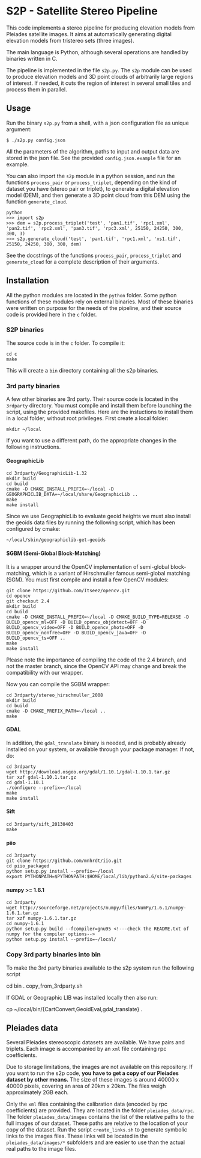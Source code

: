 # S2P - Satellite Stereo Pipeline

This code implements a stereo pipeline for producing elevation models from
Pleiades satellite images. It aims at automatically generating digital
elevation models from tristereo sets (three images).

The main language is Python, although several operations are handled by
binaries written in C.

The pipeline is implemented in the file `s2p.py`. The `s2p` module can be
used to produce elevation models and 3D point clouds of arbitrarily large
regions of interest. If needed, it cuts the region of interest in several
small tiles and process them in parallel.

## Usage

Run the binary `s2p.py` from a shell, with a json configuration file as unique
argument:

    $ ./s2p.py config.json

All the parameters of the algorithm, paths to input and output data are stored
in the json file. See the provided `config.json.example` file for an example.

You can also import the `s2p` module in a python session, and run the functions
`process_pair` or `process_triplet`, depending on the kind of dataset you have
(stereo pair or triplet), to generate a digital elevation model (DEM), and then
generate a 3D point cloud from this DEM using the function `generate_cloud`.

    python
    >>> import s2p
    >>> dem = s2p.process_triplet('test', 'pan1.tif', 'rpc1.xml', 'pan2.tif', 'rpc2.xml', 'pan3.tif', 'rpc3.xml', 25150, 24250, 300, 300, 3)
    >>> s2p.generate_cloud('test', 'pan1.tif', 'rpc1.xml', 'xs1.tif', 25150, 24250, 300, 300, dem)

See the docstrings of the functions `process_pair`, `process_triplet` and
`generate_cloud` for a complete description of their arguments.

## Installation

All the python modules are located in the `python` folder.  Some python
functions of these modules rely on external binaries. Most of these binaries
were written on purpose for the needs of the pipeline, and their source code is
provided here in the `c` folder.

### S2P binaries

The source code is in the `c` folder. To compile it:

    cd c
    make

This will create a `bin` directory containing all the s2p binaries.

### 3rd party binaries

A few other binaries are 3rd party. Their source code is located in the
`3rdparty` directory. You must compile and install them before launching the
script, using the provided makefiles. Here are the instuctions to install them
in a local folder, without root privileges. First create a local folder:

    mkdir ~/local

If you want to use a different path, do the appropriate changes in the
following instructions.

#### GeographicLib

    cd 3rdparty/GeographicLib-1.32
    mkdir build
    cd build
    cmake -D CMAKE_INSTALL_PREFIX=~/local -D GEOGRAPHICLIB_DATA=~/local/share/GeographicLib ..
    make
    make install

Since we use GeographicLib to evaluate geoid heights we must also install the
geoids data files by running the following script, which has been configured by
cmake:

    ~/local/sbin/geographiclib-get-geoids

#### SGBM (Semi-Global Block-Matching)

It is a wrapper around the OpenCV implementation of semi-global block-matching,
which is a variant of Hirschmuller famous semi-global matching (SGM). You must
first compile and install a few OpenCV modules:

    git clone https://github.com/Itseez/opencv.git
    cd opencv
    git checkout 2.4
    mkdir build
    cd build
    cmake -D CMAKE_INSTALL_PREFIX=~/local -D CMAKE_BUILD_TYPE=RELEASE -D BUILD_opencv_ml=OFF -D BUILD_opencv_objdetect=OFF -D BUILD_opencv_video=OFF -D BUILD_opencv_photo=OFF -D BUILD_opencv_nonfree=OFF -D BUILD_opencv_java=OFF -D BUILD_opencv_ts=OFF ..
    make
    make install

Please note the importance of compiling the code of the 2.4 branch, and not the
master branch, since the OpenCV API may change and break the compatibility with
our wrapper.

Now you can compile the SGBM wrapper:

    cd 3rdparty/stereo_hirschmuller_2008
    mkdir build
    cd build
    cmake -D CMAKE_PREFIX_PATH=~/local ..
    make

#### GDAL

In addition, the `gdal_translate` binary is needed, and is probably already installed
on your system, or available through your package manager. If not, do:

    cd 3rdparty
    wget http://download.osgeo.org/gdal/1.10.1/gdal-1.10.1.tar.gz
    tar xzf gdal-1.10.1.tar.gz
    cd gdal-1.10.1
    ./configure --prefix=~/local
    make
    make install

#### Sift

    cd 3rdparty/sift_20130403
    make

#### piio

    cd 3rdparty
    git clone https://github.com/mnhrdt/iio.git
    cd piio_packaged
    python setup.py install --prefix=~/local
    export PYTHONPATH=$PYTHONPATH:$HOME/local/lib/python2.6/site-packages

#### numpy >= 1.6.1

    cd 3rdparty
    wget http://sourceforge.net/projects/numpy/files/NumPy/1.6.1/numpy-1.6.1.tar.gz
    tar xzf numpy-1.6.1.tar.gz
    cd numpy-1.6.1
    python setup.py build --fcompiler=gnu95 <!---check the README.txt of numpy for the compiler options-->
    python setup.py install --prefix=~/local/


### Copy 3rd party binaries into bin
   
To make the 3rd party binaries available to the s2p system run the following script

   cd bin
   . copy_from_3rdparty.sh

If GDAL or Geographic LIB was installed locally then also run:

   cp ~/local/bin/{CartConvert,GeoidEval,gdal_translate} .


## Pleiades data

Several Pleiades stereoscopic datasets are available. We have pairs and
triplets. Each image is accompanied by an `xml` file containing rpc
coefficients.

Due to storage limitations, the images are not available on this repository.
If you want to run the s2p code, **you have to get a copy of our Pleiades
dataset by other means.** The size of these images is around 40000 x 40000
pixels, covering an area of 20km x 20km. The files weigh approximately 2GB
each.

Only the `xml` files containing the calibration data (encoded by rpc
coefficients) are provided. They are located in the folder `pleiades_data/rpc`.
The folder `pleiades_data/images` contains the list of the relative paths to
the full images of our dataset. These paths are relative to the location of
your copy of the dataset. Run the script `create_links.sh` to generate symbolic
links to the images files. These links will be located in the
`pleiades_data/images/*` subfolders and are easier to use than the actual real
paths to the image files.
